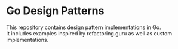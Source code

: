 # Go Design Patterns

This repository contains design pattern implementations in Go.  
It includes examples inspired by refactoring.guru as well as custom implementations.


